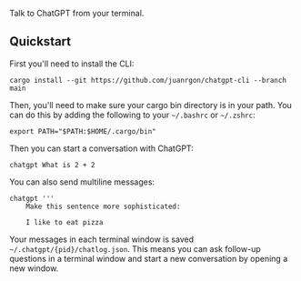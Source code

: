 Talk to ChatGPT from your terminal.


## Quickstart

First you'll need to install the CLI:


```
cargo install --git https://github.com/juanrgon/chatgpt-cli --branch main
```

Then, you'll need to make sure your cargo bin directory is in your path. You can do this by adding the following to your `~/.bashrc` or `~/.zshrc`:

```
export PATH="$PATH:$HOME/.cargo/bin"
```

Then you can start a conversation with ChatGPT:

```
chatgpt What is 2 + 2
```

You can also send multiline messages:

```
chatgpt '''
    Make this sentence more sophisticated:

    I like to eat pizza
```

Your messages in each terminal window is saved `~/.chatgpt/{pid}/chatlog.json`. This means you can ask follow-up questions in a terminal window and start a new conversation by opening a new window.
